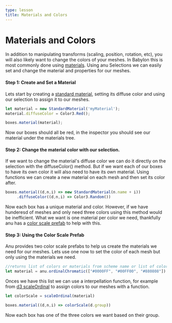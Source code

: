 ```yaml
---
type: lesson
title: Materials and Colors
---
```


# Materials and Colors

In addition to manipulating transforms (scaling, position, rotation, etc), you will also likely want to change the colors of your meshes. 
In Babylon this is most commonly done using [materials](https://doc.babylonjs.com/features/featuresDeepDive/materials/using/materials_introduction/). 
Using anu Selections we can easily set and change the material and properties for our meshes. 

#### Step 1: Create and Set a Material

Lets start by creating a [standard material](https://doc.babylonjs.com/typedoc/classes/BABYLON.StandardMaterial), setting its diffuse color and using our selection to assign it to our meshes. 

```js
let material = new StandardMaterial('myMaterial'); 
material.diffuseColor = Color3.Red();

boxes.material(material);
```

Now our boxes should all be red, in the inspector you should see our material under the materials tree. 

#### Step 2: Change the material color with our selection. 

If we want to change the material's diffuse color we can do it directly on the selection with the diffuseColor() method. 
But if we want each of our boxes to have its own color it will also need to have its own material. Using functions we can create a new material on each mesh and then set its color after. 

```js
boxes.material((d,n,i) => new StandardMaterial(n.name + i))
     .diffuseColor((d,n,i) => Color3.Random())
```

Now each box has a unique material and color. However, if we have hunderesd of meshes and only need three colors using this method would be inefficient. What we want is one material per color we need, thankfully anu has a [color scale prefab](https://jpmorganchase.github.io/anu/guide/prefabs/chromatic.html) to help with this. 

#### Step 3: Using the Color Scale Prefab

Anu provides two color scale prefabs to help us create the materials we need for our meshes. 
Lets use one now to set the color of each mesh but only using the materials we need. 

```js
//returns list of colors or materials from scheme name or list of color hex codes
let material = anu.ordinalChromatic(["#0000FF", "#00FF00", "#880808"]).toStandardMaterial()
```

Onces we have this list we can use a interpellation function, for example from [d3 scaleOrdinal](https://d3js.org/d3-scale/ordinal) to assign colors to our meshes with a function. 

```js
let colorScale = scaleOrdinal(material)

boxes.material((d,n,i) => colorScale(d.group))
```

Now each box has one of the three colors we want based on their group. 



